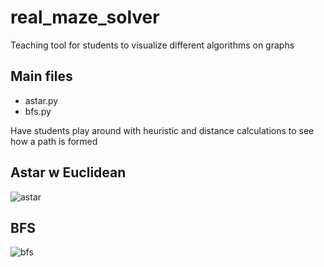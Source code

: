 # real_maze_solver
Teaching tool for students to visualize different algorithms on graphs


## Main files  
- astar.py  
- bfs.py

Have students play around with heuristic and distance calculations to see how a path is formed

## Astar w Euclidean
![astar](https://github.com/kyle1james/real_maze_solver/blob/master/euc_maze_astar1_pic.jpg)

## BFS
![bfs](https://github.com/kyle1james/real_maze_solver/blob/master/maze1_bfs.jpg)
